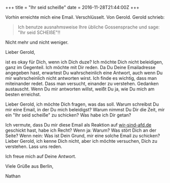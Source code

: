 +++
title = "Ihr seid scheiße"
date = 2016-11-28T21:44:00Z
+++

Vorhin erreichte mich eine Email. Verschlüsselt. Von Gerold. Gerold schrieb:

> Ich benutze ausnahmsweise Ihre übliche Gossensprache und sage: "Ihr seid SCHEIßE"!!

Nicht mehr und nicht weniger.

Lieber Gerold,

ist es okay für Dich, wenn ich Dich duze? Ich möchte Dich nicht beleidigen, ganz im Gegenteil. Ich möchte mit Dir reden. Da Du Deine Emailadresse angegeben hast, erwartest Du wahrscheinlich eine Antwort, auch wenn Du mir wahrscheinlich nicht antworten wirst. Ich finde es wichtig, dass man miteinander redet. Dass man versucht, einander zu verstehen. Gedanken austauscht. Wenn Du mir antworten willst, weißt Du ja, wie Du mich am besten erreichst.

Lieber Gerold, ich möchte Dich fragen, was das soll. Warum schreibst Du mir eine Email, in der Du mich beleidigst? Warum nimmst Du Dir die Zeit, mir ein "Ihr seid scheiße" zu schicken? Was habe ich Dir getan?

Ich vermute, dass Du mir diese Email als Reaktion auf [wir-sind-afd.de](http://wir-sind-afd.de) geschickt hast, habe ich Recht? Wenn ja: Warum? Was stört Dich an der Seite? Wenn nein: Was ist Dein Grund, mir eine solche Email zu schicken? Lieber Gerold, ich kenne Dich nicht, aber ich möchte versuchen, Dich zu verstehen. Lass uns reden.

Ich freue mich auf Deine Antwort.

Viele Grüße aus Berlin,

Nathan